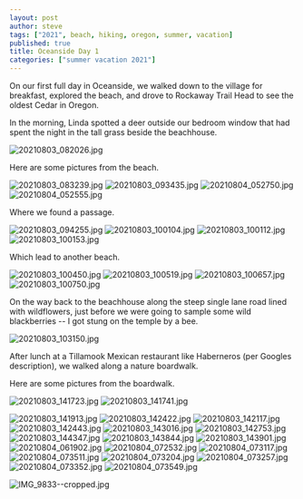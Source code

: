 ```yaml
---
layout: post
author: steve
tags: ["2021", beach, hiking, oregon, summer, vacation]
published: true
title: Oceanside Day 1
categories: ["summer vacation 2021"]
---
```

On our first full day in Oceanside, we walked down to the village for breakfast, explored the beach, and drove to Rockaway Trail Head to see the oldest Cedar in Oregon.  

In the morning, Linda spotted a deer outside our bedroom window that had spent the night in the tall grass beside the beachhouse.  

![20210803_082026.jpg]({{site.pics_url}}/assets/media/20210803_082026.jpg)

Here are some pictures from the beach.  

![20210803_083239.jpg]({{site.pics_url}}/assets/media/20210803_083239.jpg)
![20210803_093435.jpg]({{site.pics_url}}/assets/media/20210803_093435.jpg)
![20210804_052750.jpg]({{site.pics_url}}/assets/media/20210804_052750.jpg)
![20210804_052555.jpg]({{site.pics_url}}/assets/media/20210804_052555.jpg)

Where we found a passage.  

![20210803_094255.jpg]({{site.pics_url}}/assets/media/20210803_094255.jpg)
![20210803_100104.jpg]({{site.pics_url}}/assets/media/20210803_100104.jpg)
![20210803_100112.jpg]({{site.pics_url}}/assets/media/20210803_100112.jpg)
![20210803_100153.jpg]({{site.pics_url}}/assets/media/20210803_100153.jpg)

Which lead to another beach.  

![20210803_100450.jpg]({{site.pics_url}}/assets/media/20210803_100450.jpg)
![20210803_100519.jpg]({{site.pics_url}}/assets/media/20210803_100519.jpg)
![20210803_100657.jpg]({{site.pics_url}}/assets/media/20210803_100657.jpg)
![20210803_100750.jpg]({{site.pics_url}}/assets/media/20210803_100750.jpg)

On the way back to the beachhouse along the steep single lane road lined with wildflowers, just before we were going to sample some wild blackberries -- I got stung on the temple by a bee.  

![20210803_103150.jpg]({{site.pics_url}}/assets/media/20210803_103150.jpg)

After lunch at a Tillamook Mexican restaurant like Haberneros (per Googles description), we walked along a nature boardwalk.  

Here are some pictures from the boardwalk.  

![20210803_141723.jpg]({{site.pics_url}}/assets/media/20210803_141723.jpg)
![20210803_141741.jpg]({{site.pics_url}}/assets/media/20210803_141741.jpg)

![20210803_141913.jpg]({{site.pics_url}}/assets/media/20210803_141913.jpg)
![20210803_142422.jpg]({{site.pics_url}}/assets/media/20210803_142422.jpg)
![20210803_142117.jpg]({{site.pics_url}}/assets/media/20210803_142117.jpg)
![20210803_142443.jpg]({{site.pics_url}}/assets/media/20210803_142443.jpg)
![20210803_143016.jpg]({{site.pics_url}}/assets/media/20210803_143016.jpg)
![20210803_142753.jpg]({{site.pics_url}}/assets/media/20210803_142753.jpg)
![20210803_144347.jpg]({{site.pics_url}}/assets/media/20210803_144347.jpg)
![20210803_143844.jpg]({{site.pics_url}}/assets/media/20210803_143844.jpg)
![20210803_143901.jpg]({{site.pics_url}}/assets/media/20210803_143901.jpg)
![20210804_061902.jpg]({{site.pics_url}}/assets/media/20210804_061902.jpg)
![20210804_072532.jpg]({{site.pics_url}}/assets/media/20210804_072532.jpg)
![20210804_073117.jpg]({{site.pics_url}}/assets/media/20210804_073117.jpg)
![20210804_073511.jpg]({{site.pics_url}}/assets/media/20210804_073511.jpg)
![20210804_073204.jpg]({{site.pics_url}}/assets/media/20210804_073204.jpg)
![20210804_073257.jpg]({{site.pics_url}}/assets/media/20210804_073257.jpg)
![20210804_073352.jpg]({{site.pics_url}}/assets/media/20210804_073352.jpg)
![20210804_073549.jpg]({{site.pics_url}}/assets/media/20210804_073549.jpg)

![IMG_9833--cropped.jpg]({{site.pics_url}}/assets/media/IMG_9833--cropped.jpg)
